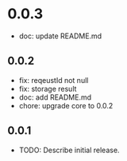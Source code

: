 # 0.0.3
* doc: update README.md
## 0.0.2
* fix: reqeustId not null
* fix: storage result
* doc: add README.md
* chore: upgrade core to 0.0.2

## 0.0.1

* TODO: Describe initial release.
